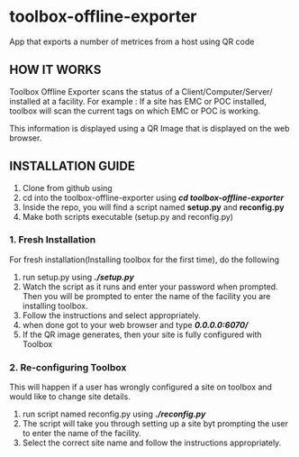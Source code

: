 # toolbox-offline-exporter
App that exports a number of metrices from a host using QR code

## HOW IT WORKS
Toolbox Offline Exporter scans the status of a Client/Computer/Server/ installed at a facility. 
For example : If a site has EMC or POC installed, toolbox will scan the current tags on which EMC or POC is working. 

This information is displayed using a QR Image that is displayed on the web browser.
## INSTALLATION GUIDE 
1. Clone from github using <url>
2. cd into the toolbox-offline-exporter using **_cd_ _toolbox-offline-exporter_**
3. Inside the repo, you will find a script named **setup.py** and **reconfig.py**
4. Make both scripts executable  (setup.py and reconfig.py)

### 1. Fresh Installation 
For fresh installation(Installing toolbox for the first time), do the following 
1. run setup.py using **_./setup.py_**
2. Watch the script as it runs and enter your password when prompted. Then you will be prompted to enter the name of the facility you are installing toolbox.
3. Follow the instructions and select appropriately.
4. when done got to your web browser and type **_0.0.0.0:6070/_**
5. If the QR image generates, then your site is fully configured with Toolbox

### 2. Re-configuring Toolbox
This will happen if a user has wrongly configured a site on toolbox and would like to change site details.
1. run script named reconfig.py using **_./reconfig.py_**
2. The script will take you through setting up a site byt prompting the user to enter the name of the facility.
3. Select the correct site name and follow the instructions appropriately.